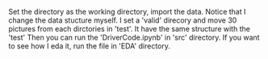 Set the directory as the working directory, import the data.
Notice that I change the data stucture myself. I set a 'valid' direcory and move 30 pictures from each dirctories in 'test'. It have the same structure with the 'test'
Then you can run the 'DriverCode.ipynb' in 'src' directory.
If you want to see how I eda it, run the file in 'EDA' directory.